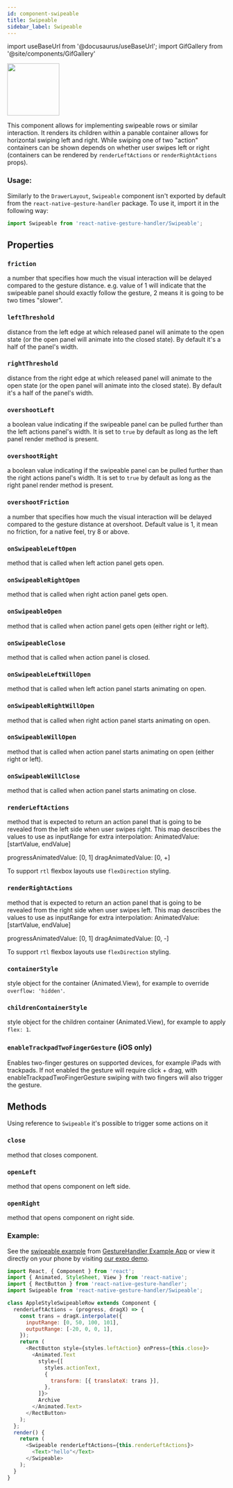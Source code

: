 ```yaml
---
id: component-swipeable
title: Swipeable
sidebar_label: Swipeable
---
```


import useBaseUrl from '@docusaurus/useBaseUrl';
import GifGallery from '@site/components/GifGallery'

<GifGallery>
  <img src={useBaseUrl("gifs/sampleswipeable.gif")} height="120" />
</GifGallery>

This component allows for implementing swipeable rows or similar interaction. It renders its children within a panable container allows for horizontal swiping left and right. While swiping one of two "action" containers can be shown depends on whether user swipes left or right (containers can be rendered by `renderLeftActions` or `renderRightActions` props).

### Usage:

Similarly to the `DrawerLayout`, `Swipeable` component isn't exported by default from the `react-native-gesture-handler` package. To use it, import it in the following way:

```js
import Swipeable from 'react-native-gesture-handler/Swipeable';
```

## Properties

### `friction`

a number that specifies how much the visual interaction will be delayed compared to the gesture distance. e.g. value of 1 will indicate that the swipeable panel should exactly follow the gesture, 2 means it is going to be two times "slower".

### `leftThreshold`

distance from the left edge at which released panel will animate to the open state (or the open panel will animate into the closed state). By default it's a half of the panel's width.

### `rightThreshold`

distance from the right edge at which released panel will animate to the open state (or the open panel will animate into the closed state). By default it's a half of the panel's width.

### `overshootLeft`

a boolean value indicating if the swipeable panel can be pulled further than the left actions panel's width. It is set to `true` by default as long as the left panel render method is present.

### `overshootRight`

a boolean value indicating if the swipeable panel can be pulled further than the right actions panel's width. It is set to `true` by default as long as the right panel render method is present.

### `overshootFriction`

a number that specifies how much the visual interaction will be delayed compared to the gesture distance at overshoot. Default value is 1, it mean no friction, for a native feel, try 8 or above.

### `onSwipeableLeftOpen`

method that is called when left action panel gets open.

### `onSwipeableRightOpen`

method that is called when right action panel gets open.

### `onSwipeableOpen`

method that is called when action panel gets open (either right or left).

### `onSwipeableClose`

method that is called when action panel is closed.

### `onSwipeableLeftWillOpen`

method that is called when left action panel starts animating on open.

### `onSwipeableRightWillOpen`

method that is called when right action panel starts animating on open.

### `onSwipeableWillOpen`

method that is called when action panel starts animating on open (either right or left).

### `onSwipeableWillClose`

method that is called when action panel starts animating on close.

### `renderLeftActions`

method that is expected to return an action panel that is going to be revealed from the left side when user swipes right.
This map describes the values to use as inputRange for extra interpolation:
AnimatedValue: [startValue, endValue]

progressAnimatedValue: [0, 1]
dragAnimatedValue: [0, +]

To support `rtl` flexbox layouts use `flexDirection` styling.

### `renderRightActions`

method that is expected to return an action panel that is going to be revealed from the right side when user swipes left.
This map describes the values to use as inputRange for extra interpolation:
AnimatedValue: [startValue, endValue]

progressAnimatedValue: [0, 1]
dragAnimatedValue: [0, -]

To support `rtl` flexbox layouts use `flexDirection` styling.

### `containerStyle`

style object for the container (Animated.View), for example to override `overflow: 'hidden'`.

### `childrenContainerStyle`

style object for the children container (Animated.View), for example to apply `flex: 1`.

### `enableTrackpadTwoFingerGesture` (iOS only)

Enables two-finger gestures on supported devices, for example iPads with trackpads. If not enabled the gesture will require click + drag, with enableTrackpadTwoFingerGesture swiping with two fingers will also trigger the gesture.

## Methods

Using reference to `Swipeable` it's possible to trigger some actions on it

### `close`

method that closes component.

### `openLeft`

method that opens component on left side.

### `openRight`

method that opens component on right side.

### Example:

See the [swipeable example](https://github.com/software-mansion/react-native-gesture-handler/blob/master/examples/Example/swipeable/index.tsx) from [GestureHandler Example App](example.md) or view it directly on your phone by visiting [our expo demo](https://snack.expo.io/@adamgrzybowski/react-native-gesture-handler-demo).

```js
import React, { Component } from 'react';
import { Animated, StyleSheet, View } from 'react-native';
import { RectButton } from 'react-native-gesture-handler';
import Swipeable from 'react-native-gesture-handler/Swipeable';

class AppleStyleSwipeableRow extends Component {
  renderLeftActions = (progress, dragX) => {
    const trans = dragX.interpolate({
      inputRange: [0, 50, 100, 101],
      outputRange: [-20, 0, 0, 1],
    });
    return (
      <RectButton style={styles.leftAction} onPress={this.close}>
        <Animated.Text
          style={[
            styles.actionText,
            {
              transform: [{ translateX: trans }],
            },
          ]}>
          Archive
        </Animated.Text>
      </RectButton>
    );
  };
  render() {
    return (
      <Swipeable renderLeftActions={this.renderLeftActions}>
        <Text>"hello"</Text>
      </Swipeable>
    );
  }
}
```

